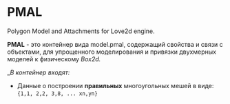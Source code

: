 # PMAL
Polygon Model and Attachments for Love2d engine.

__PMAL__ - это контейнер вида model.pmal, содержащий свойства и связи с объектами, для упрощенного моделирования и привязки двухмерных моделей к физическому _Box2d._

__В контейнер входят:_
- Данные о построении __правильных__ многоугольных мешей в виде: `{1,1, 2,2, 3,8, ... xn,yn}`
